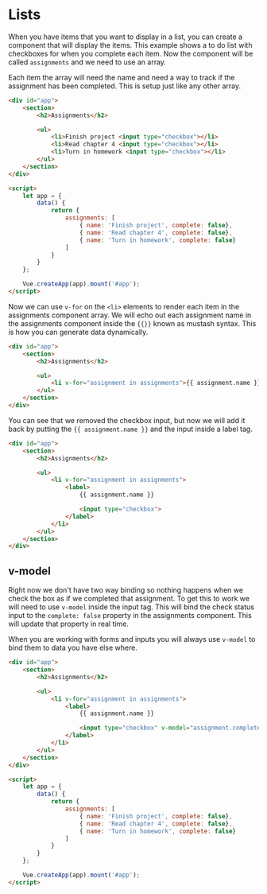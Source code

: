 # Lists

When you have items that you want to display in a list, you can create a component that will display the items. This example shows a to do list with checkboxes for when you complete each item. Now the component will be called `assignments` and we need to use an array.

Each item the array will need the name and need a way to track if the assignment has been completed. This is setup just like any other array.

```html
<div id="app">
    <section>
        <h2>Assignments</h2>

        <ul>
            <li>Finish project <input type="checkbox"></li>
            <li>Read chapter 4 <input type="checkbox"></li>
            <li>Turn in homework <input type="checkbox"></li>
        </ul>
    </section>
</div>

<script>
    let app = {
        data() {
            return {
                assignments: [
                    { name: 'Finish project', complete: false},
                    { name: 'Read chapter 4', complete: false},
                    { name: 'Turn in homework', complete: false}
                ]
            }
        }
    };

    Vue.createApp(app).mount('#app');
</script>
```

Now we can use `v-for` on the `<li>` elements to render each item in the assignments component array. We will echo out each assignment name in the assignments component inside the `{{}}` known as mustash syntax. This is how you can generate data dynamically.

```html
<div id="app">
    <section>
        <h2>Assignments</h2>

        <ul>
            <li v-for="assignment in assignments">{{ assignment.name }}</li>
        </ul>
    </section>
</div>
```

You can see that we removed the checkbox input, but now we will add it back by putting the `{{ assignment.name }}` and the input inside a label tag.

```html
<div id="app">
    <section>
        <h2>Assignments</h2>

        <ul>
            <li v-for="assignment in assignments">
                <label>
                    {{ assignment.name }}

                    <input type="checkbox">
                </label>
            </li>
        </ul>
    </section>
</div>
```

## v-model
Right now we don't have two way binding so nothing happens when we check the box as if we completed that assignment. To get this to work we will need to use `v-model` inside the input tag. This will bind the check status input to the `complete: false` property in the assignments component. This will update that property in real time.

When you are working with forms and inputs you will always use `v-model` to bind them to data you have else where.

```html
<div id="app">
    <section>
        <h2>Assignments</h2>

        <ul>
            <li v-for="assignment in assignments">
                <label>
                    {{ assignment.name }}

                    <input type="checkbox" v-model="assignment.complete">
                </label>
            </li>
        </ul>
    </section>
</div>

<script>
    let app = {
        data() {
            return {
                assignments: [
                    { name: 'Finish project', complete: false},
                    { name: 'Read chapter 4', complete: false},
                    { name: 'Turn in homework', complete: false}
                ]
            }
        }
    };

    Vue.createApp(app).mount('#app');
</script>
```